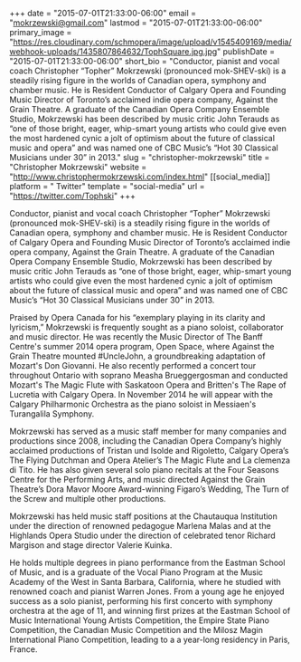 +++
date = "2015-07-01T21:33:00-06:00"
email = "mokrzewski@gmail.com"
lastmod = "2015-07-01T21:33:00-06:00"
primary_image = "https://res.cloudinary.com/schmopera/image/upload/v1545409169/media/webhook-uploads/1435807864632/TophSquare.jpg.jpg"
publishDate = "2015-07-01T21:33:00-06:00"
short_bio = "Conductor, pianist and vocal coach Christopher “Topher” Mokrzewski (pronounced mok-SHEV-ski) is a steadily rising figure in the worlds of Canadian opera, symphony and chamber music. He is Resident Conductor of Calgary Opera and Founding Music Director of Toronto’s acclaimed indie opera company, Against the Grain Theatre. A graduate of the Canadian Opera Company Ensemble Studio, Mokrzewski has been described by music critic John Terauds as “one of those bright, eager, whip-smart young artists who could give even the most hardened cynic a jolt of optimism about the future of classical music and opera” and was named one of CBC Music’s “Hot 30 Classical Musicians under 30” in 2013."
slug = "christopher-mokrzewski"
title = "Christopher Mokrzewski"
website = "http://www.christophermokrzewski.com/index.html"
[[social_media]]
platform = " Twitter"
template = "social-media"
url = "https://twitter.com/Tophski"
+++

Conductor, pianist and vocal coach Christopher “Topher” Mokrzewski (pronounced mok-SHEV-ski) is a steadily rising figure in the worlds of Canadian opera, symphony and chamber music. He is Resident Conductor of Calgary Opera and Founding Music Director of Toronto’s acclaimed indie opera company, Against the Grain Theatre. A graduate of the Canadian Opera Company Ensemble Studio, Mokrzewski has been described by music critic John Terauds as “one of those bright, eager, whip-smart young artists who could give even the most hardened cynic a jolt of optimism about the future of classical music and opera” and was named one of CBC Music’s “Hot 30 Classical Musicians under 30” in 2013.

Praised by Opera Canada for his “exemplary playing in its clarity and lyricism,” Mokrzewski is frequently sought as a piano soloist, collaborator and music director. He was recently the Music Director of The Banff Centre's summer 2014 opera program, Open Space, where Against the Grain Theatre mounted #UncleJohn, a groundbreaking adaptation of Mozart's Don Giovanni. He also recently performed a concert tour throughout Ontario with soprano Measha Brueggergosman and conducted Mozart's The Magic Flute with Saskatoon Opera and Britten's The Rape of Lucretia with Calgary Opera. In November 2014 he will appear with the Calgary Philharmonic Orchestra as the piano soloist in Messiaen's Turangalila Symphony.

Mokrzewski has served as a music staff member for many companies and productions since 2008, including the Canadian Opera Company’s highly acclaimed productions of Tristan und Isolde and Rigoletto, Calgary Opera’s The Flying Dutchman and Opera Atelier’s The Magic Flute and La clemenza di Tito. He has also given several solo piano recitals at the Four Seasons Centre for the Performing Arts, and music directed Against the Grain Theatre’s Dora Mavor Moore Award-winning Figaro’s Wedding, The Turn of the Screw and multiple other productions.

Mokrzewski has held music staff positions at the Chautauqua Institution under the direction of renowned pedagogue Marlena Malas and at the Highlands Opera Studio under the direction of celebrated tenor Richard Margison and stage director Valerie Kuinka.

He holds multiple degrees in piano performance from the Eastman School of Music, and is a graduate of the Vocal Piano Program at the Music Academy of the West in Santa Barbara, California, where he studied with renowned coach and pianist Warren Jones. From a young age he enjoyed success as a solo pianist, performing his first concerto with symphony orchestra at the age of 11, and winning first prizes at the Eastman School of Music International Young Artists Competition, the Empire State Piano Competition, the Canadian Music Competition and the Milosz Magin International Piano Competition, leading to a a year-long residency in Paris, France.
